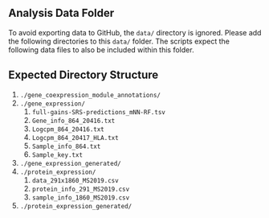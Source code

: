 Analysis Data Folder
--------------------

To avoid exporting data to GitHub, the `data/` directory is ignored. Please add the following
directories to this `data/` folder. The scripts expect the following data files to also be
included within this folder.

## Expected Directory Structure

1. `./gene_coexpression_module_annotations/`
2. `./gene_expression/`
    1. `full-gains-SRS-predictions_mNN-RF.tsv`
    2. `Gene_info_864_20416.txt`
    3. `Logcpm_864_20416.txt`
    4. `Logcpm_864_20417_HLA.txt`
    5. `Sample_info_864.txt`
    6. `Sample_key.txt`
3. `./gene_expression_generated/`
4. `./protein_expression/`
    1. `data_291x1860_MS2019.csv`
    2. `protein_info_291_MS2019.csv`
    3. `sample_info_1860_MS2019.csv`
5. `./protein_expression_generated/`
